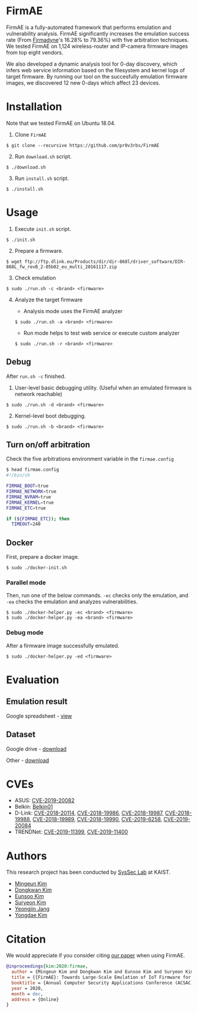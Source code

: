 # FirmAE

FirmAE is a fully-automated framework that performs emulation and vulnerability analysis. FirmAE significantly increases the emulation success rate (From [Firmadyne](https://github.com/firmadyne/firmadyne)'s 16.28% to 79.36%) with five arbitration techniques. We tested FirmAE on 1,124 wireless-router and IP-camera firmware images from top eight vendors.

We also developed a dynamic analysis tool for 0-day discovery, which infers web service information based on the filesystem and kernel logs of target firmware.
By running our tool on the succesfully emulation firmware images, we discovered 12 new 0-days which affect 23 devices.

# Installation

Note that we tested FirmAE on Ubuntu 18.04.

1. Clone `FirmAE`
```console
$ git clone --recursive https://github.com/pr0v3rbs/FirmAE
```

2. Run `download.sh` script.
```console
$ ./download.sh
```

3. Run `install.sh` script.
```console
$ ./install.sh
```

# Usage

1. Execute `init.sh` script.
```console
$ ./init.sh
```

2. Prepare a firmware.
```console
$ wget ftp://ftp.dlink.eu/Products/dir/dir-868l/driver_software/DIR-868L_fw_revB_2-05b02_eu_multi_20161117.zip
```

3. Check emulation
```console
$ sudo ./run.sh -c <brand> <firmware>
```

4. Analyze the target firmware
    * Analysis mode uses the FirmAE analyzer
    ```console
    $ sudo ./run.sh -a <brand> <firmware>
    ```

    * Run mode helps to test web service or execute custom analyzer
    ```console
    $ sudo ./run.sh -r <brand> <firmware>
    ```

## Debug

After `run.sh -c` finished.

1. User-level basic debugging utility. (Useful when an emulated firmware is network reachable)

```console
$ sudo ./run.sh -d <brand> <firmware>
```

2. Kernel-level boot debugging.

```console
$ sudo ./run.sh -b <brand> <firmware>
```

## Turn on/off arbitration

Check the five arbitrations environment variable in the `firmae.config`
```sh
$ head firmae.config
#!/bin/sh

FIRMAE_BOOT=true
FIRMAE_NETWORK=true
FIRMAE_NVRAM=true
FIRMAE_KERNEL=true
FIRMAE_ETC=true

if (${FIRMAE_ETC}); then
  TIMEOUT=240
```

## Docker

First, prepare a docker image.
```console
$ sudo ./docker-init.sh
```

### Parallel mode

Then, run one of the below commands. ```-ec``` checks only the emulation, and ```-ea``` checks the emulation and analyzes vulnerabilities.
```console
$ sudo ./docker-helper.py -ec <brand> <firmware>
$ sudo ./docker-helper.py -ea <brand> <firmware>
```

### Debug mode

After a firmware image successfully emulated.
```console
$ sudo ./docker-helper.py -ed <firmware>
```

# Evaluation

## Emulation result

Google spreadsheet -
[view](https://docs.google.com/spreadsheets/d/1dbKxr_WOZ7UmneOogug1Zykj1erpfk-GzRNni8DjroI/edit?usp=sharing)

## Dataset

Google drive -
[download](https://drive.google.com/file/d/1hdm75NVKBvs-eVH9rKb5xfgryNSnsg_8/view?usp=sharing)

Other -
[download](https://drive.google.com/drive/folders/1VTbMW2QOZv53JQmsL5ToLMzgoEfg63eE?usp=sharing)

# CVEs

- ASUS: [CVE-2019-20082](https://github.com/pr0v3rbs/CVE/tree/master/CVE-2019-20082)
- Belkin: [Belkin01](https://github.com/pr0v3rbs/CVE/tree/master/Belkin01)
- D-Link: [CVE-2018-20114](https://github.com/pr0v3rbs/CVE/tree/master/CVE-2018-20114),
          [CVE-2018-19986](https://github.com/pr0v3rbs/CVE/tree/master/CVE-2018-19986%20-%2019990#cve-2018-19986---hnap1setroutersettings),
          [CVE-2018-19987](https://github.com/pr0v3rbs/CVE/tree/master/CVE-2018-19986%20-%2019990#cve-2018-19987---hnap1setaccesspointmode),
          [CVE-2018-19988](https://github.com/pr0v3rbs/CVE/tree/master/CVE-2018-19986%20-%2019990#cve-2018-19988---hnap1setclientinfodemo),
          [CVE-2018-19989](https://github.com/pr0v3rbs/CVE/tree/master/CVE-2018-19986%20-%2019990#cve-2018-19989---hnap1setqossettings),
          [CVE-2018-19990](https://github.com/pr0v3rbs/CVE/tree/master/CVE-2018-19986%20-%2019990#cve-2018-19990---hnap1setwifiverifyalpha),
          [CVE-2019-6258](https://github.com/pr0v3rbs/CVE/tree/master/CVE-2019-6258),
          [CVE-2019-20084](https://github.com/pr0v3rbs/CVE/tree/master/CVE-2019-20084)
- TRENDNet: [CVE-2019-11399](https://github.com/pr0v3rbs/CVE/tree/master/CVE-2019-11399),
            [CVE-2019-11400](https://github.com/pr0v3rbs/CVE/tree/master/CVE-2019-11400)

# Authors
This research project has been conducted by [SysSec Lab](https://syssec.kr) at KAIST.
* [Mingeun Kim](https://pr0v3rbs.blogspot.kr/)
* [Dongkwan Kim](https://0xdkay.me/)
* [Eunsoo Kim](https://hahah.kim)
* [Suryeon Kim](#)
* [Yeongjin Jang](https://www.unexploitable.systems/)
* [Yongdae Kim](https://syssec.kaist.ac.kr/~yongdaek/)

# Citation
We would appreciate if you consider citing [our paper](https://syssec.kaist.ac.kr/pub/2020/kim_acsac2020.pdf) when using FirmAE.
```bibtex
@inproceedings{kim:2020:firmae,
  author = {Mingeun Kim and Dongkwan Kim and Eunsoo Kim and Suryeon Kim and Yeongjin Jang and Yongdae Kim},
  title = {{FirmAE}: Towards Large-Scale Emulation of IoT Firmware for Dynamic Analysis},
  booktitle = {Annual Computer Security Applications Conference (ACSAC)},
  year = 2020,
  month = dec,
  address = {Online}
}
```
